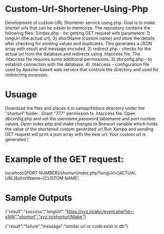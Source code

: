 # Custom-Url-Shortener-Using-Php
Development of custom URL Shortener service using php.
Goal is to make shorter urls that can be easier to memorize.
The repository contains the following files:
 1)index.php - for getting GET request with parameters: 1) longUrl (the actual url), 2) shortName (custom name)
 and store the details after checking for existing values and duplicates.
 This generates a JSON array with result and message encoded.
 2) redirect.php - checks for the actual url from the database and redirects using .htaccess file. The .htaccess file requires some      additional permissions.
 3) dbconfig.php - to estabish connection with the database.
 4) .htaccess - configuration file used by Apache-based web servers that controls the directory and used for redirecting purposes.
 
 
 # Usuage
 Download the files and places it in xampp/htdocs directory under the "shorturl" folder . Grant "777" permission to .htaccess file.
 Open dbconfig.php and set the username,password,tablename and port number values. Open index.php and make changes to $newurl variable which holds the value of the shortened custom generated url.Run Xampp and sending GET request will print a json array with the new url. Your custom url is generated !
 
 # Example of the GET request:
 localhost:[PORT NUMBER]/shorturl/index.php?longUrl=[ACTUAL URL]&shortName=[CUSTOM NAME]
 
 # Sample Outputs
  
  {"result":"success","longUrl":"https://xyz.in/abc/event.php?id=-s9j9j","shorturl":"xyz.in/shorturl/Mabe"}
  
  {"result":"failure","message":"similar url or code exist in db"}
  
